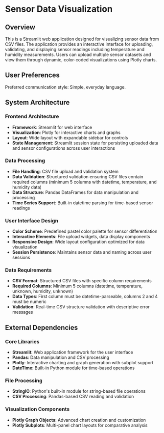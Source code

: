 # Sensor Data Visualization

## Overview

This is a Streamlit web application designed for visualizing sensor data from CSV files. The application provides an interactive interface for uploading, validating, and displaying sensor readings including temperature and humidity measurements. Users can upload multiple sensor datasets and view them through dynamic, color-coded visualizations using Plotly charts.

## User Preferences

Preferred communication style: Simple, everyday language.

## System Architecture

### Frontend Architecture
- **Framework**: Streamlit for web interface
- **Visualization**: Plotly for interactive charts and graphs
- **Layout**: Wide layout with expandable sidebar for controls
- **State Management**: Streamlit session state for persisting uploaded data and sensor configurations across user interactions

### Data Processing
- **File Handling**: CSV file upload and validation system
- **Data Validation**: Structured validation ensuring CSV files contain required columns (minimum 5 columns with datetime, temperature, and humidity data)
- **Data Structure**: Pandas DataFrames for data manipulation and processing
- **Time Series Support**: Built-in datetime parsing for time-based sensor readings

### User Interface Design
- **Color Scheme**: Predefined pastel color palette for sensor differentiation
- **Interactive Elements**: File upload widgets, data display components
- **Responsive Design**: Wide layout configuration optimized for data visualization
- **Session Persistence**: Maintains sensor data and naming across user sessions

### Data Requirements
- **CSV Format**: Structured CSV files with specific column requirements
- **Required Columns**: Minimum 5 columns (datetime, temperature, unknown, humidity, unknown)
- **Data Types**: First column must be datetime-parseable, columns 2 and 4 must be numeric
- **Validation**: Real-time CSV structure validation with descriptive error messages

## External Dependencies

### Core Libraries
- **Streamlit**: Web application framework for the user interface
- **Pandas**: Data manipulation and CSV processing
- **Plotly**: Interactive charting and graph generation with subplot support
- **DateTime**: Built-in Python module for time-based operations

### File Processing
- **StringIO**: Python's built-in module for string-based file operations
- **CSV Processing**: Pandas-based CSV reading and validation

### Visualization Components
- **Plotly Graph Objects**: Advanced chart creation and customization
- **Plotly Subplots**: Multi-panel chart layouts for comparative analysis